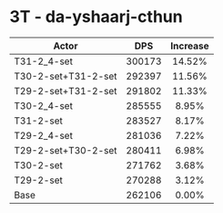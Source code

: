 # 3T - da-yshaarj-cthun
| Actor | DPS | Increase |
|---|:---:|:---:|
|T31-2_4-set|300173|14.52%|
|T30-2-set+T31-2-set|292397|11.56%|
|T29-2-set+T31-2-set|291802|11.33%|
|T30-2_4-set|285555|8.95%|
|T31-2-set|283527|8.17%|
|T29-2_4-set|281036|7.22%|
|T29-2-set+T30-2-set|280411|6.98%|
|T30-2-set|271762|3.68%|
|T29-2-set|270288|3.12%|
|Base|262106|0.00%|
